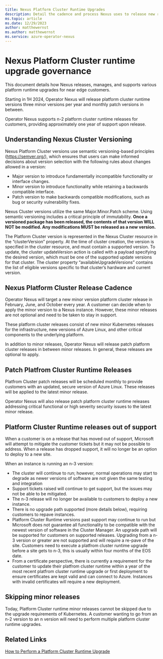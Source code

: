 ```yaml
---
title: Nexus Platform Cluster Runtime Upgrades
description: Detail the cadence and process Nexus uses to release new runtime versions to customers
ms.topic: article
ms.date: 12/29/2023
author: matthewernst
ms.author: matthewernst
ms.service: azure-operator-nexus
---
```


# Nexus Platform Cluster runtime upgrade governance

This document details how Nexus releases, manages, and supports various platform runtime upgrades for near edge customers. 

Starting in 1H 2024, Operator Nexus will release platform cluster runtime versions three minor versions per year and monthly patch versions in between.

Operator Nexus supports n-2 platform cluster runtime releases for customers, providing approximately one year of support upon release.

## Understanding Nexus Cluster Versioning

Nexus Platform Cluster versions use semantic versioning-based principles (https://semver.org/), which ensures that users can make informed decisions about version selection with the following rules about changes allowed in a version: 

- Major version to introduce fundamentally incompatible functionality or interface changes. 
- Minor version to introduce functionality while retaining a backwards compatible interface. 
- Patch version to make backwards compatible modifications, such as bug or security vulnerability fixes. 

Nexus Cluster versions utilize the same Major.Minor.Patch scheme. Using semantic versioning includes a critical principle of immutability. **Once a versioned package has been released, the contents of that version WILL NOT be modified. Any modifications MUST be released as a new version.**  

The Platform Cluster version is represented in the Nexus Cluster resource in the “clusterVersion” property. At the time of cluster creation, the version is specified in the cluster resource, and must contain a supported version. To update, the cluster updateVersion action is called with a payload specifying the desired version, which must be one of the supported update versions for that cluster. The cluster property “availableUpgradeVersions” contains the list of eligible versions specific to that cluster’s hardware and current version. 

## Nexus Platform Cluster Release Cadence

Operator Nexus will target a new minor version platform cluster release in February, June, and October every year. A customer can decide when to apply the minor version to a Nexus instance. However, these minor releases are not optional and need to be taken to stay in support. 

These platform cluster releases consist of new minor Kubernetes releases for the infrastructure, new versions of Azure Linux, and other critical components to the underlying platform. 

In addition to minor releases, Operator Nexus will release patch platform cluster releases in between minor releases. In general, these releases are optional to apply.

## Patch Platfrom Cluster Runtime Releases

Platfrom Cluster patch releases will be scheduled monthly to provide customers with an updated, secure version of Azure Linux. These releases will be applied to the latest minor release.

Operator Nexus will also release patch platform cluster runtime releases addressing critical functional or high severity security issues to the latest minor release. 

## Platform Cluster Runtime releases out of support

When a customer is on a release that has moved out of support, Microsoft will attempt to mitigate the customer tickets but it may not be possible to address. When a release has dropped support, it will no longer be an option to deploy to a new site.  

 

When an instance is running an n-3 version: 

- The cluster will continue to run; however, normal operations may start to degrade as newer versions of software are not given the same testing and integration 
- Support tickets raised will continue to get support, but the issues may not be able to be mitigated.  
- The n-3 release will no longer be available to customers to deploy a new instance.  
- There is no upgrade path supported (more details below), requiring customers to repave instances. 
- Platform Cluster Runtime versions past support may continue to run but Microsoft does not guarantee all functionality to be compatible with the newest version of software in the Cluster Manager.  An upgrade path will be supported for customers on supported releases. Upgrading from a n-3 version or greater are not supported and will require a re-pave of the site.  Customers need to execute a platfrom cluster runtime upgrade before a site gets to n-3, this is usually within four months of the EOS date.   
- From a certificate perspective, there is currently a requirement for the customer to update their platfrom cluster runtime within a year of the most recent platfrom cluster runtime upgrade or first deployment to ensure certificates are kept valid and can connect to Azure. Instances with invalid certificates will require a new deployment.

## Skipping minor releases

Today, Platform Cluster runtime minor releases cannot be skipped due to the upgrade requirements of Kubernetes. A customer wanting to go from an n-2 version to an n version will need to perform multiple platform cluster runtime upgrades.

## Related Links

[How to Perform a Platform Cluster Runtime Upgrade](./howto-cluster-runtime-upgrade.md)
